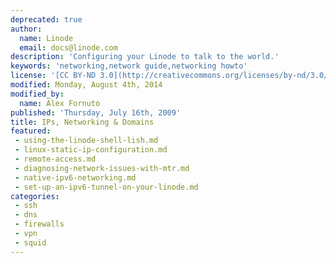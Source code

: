 ```yaml
---
deprecated: true
author:
  name: Linode
  email: docs@linode.com
description: 'Configuring your Linode to talk to the world.'
keywords: 'networking,network guide,networking howto'
license: '[CC BY-ND 3.0](http://creativecommons.org/licenses/by-nd/3.0/us/)'
modified: Monday, August 4th, 2014
modified_by:
  name: Alex Fornuto
published: 'Thursday, July 16th, 2009'
title: IPs, Networking & Domains
featured:
 - using-the-linode-shell-lish.md
 - linux-static-ip-configuration.md
 - remote-access.md
 - diagnosing-network-issues-with-mtr.md
 - native-ipv6-networking.md
 - set-up-an-ipv6-tunnel-on-your-linode.md
categories:
 - ssh
 - dns
 - firewalls
 - vpn
 - squid
---
```

